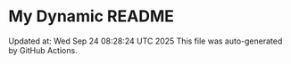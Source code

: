 # My Dynamic README
Updated at: Wed Sep 24 08:28:24 UTC 2025
This file was auto-generated by GitHub Actions.
